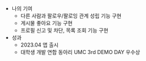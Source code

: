 - 나의 기여
  - 다른 사람과 팔로우/팔로잉 관계 성립 기능 구현
  - 게시물 좋아요 기능 구현
  - 프로필 신고 및 차단, 목록 조회 기능 구현
- 성과
  - 2023.04 앱 출시
  - 대학생 개발 연합 동아리 UMC 3rd DEMO DAY 우수상
